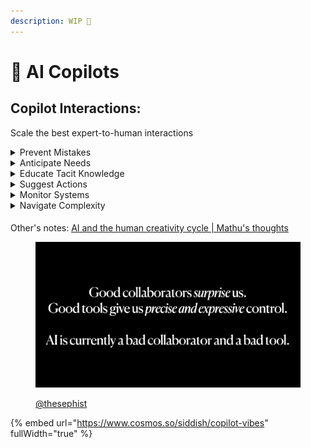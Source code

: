 ```yaml
---
description: WIP 🚧
---
```


# 🌱 AI Copilots

## **Copilot Interactions:**

Scale the best expert-to-human interactions

<details>

<summary>Prevent Mistakes</summary>

from happening, by keeping 1000+ best practices always in mind

![](<../.gitbook/assets/image (3).png>)

"Good Design is unobtrusive.   Products fulfilling a purpose are like tools. They are neither decorative objects nor works of art. Their design should therefore be both neutral and restrained in order to leave room for the user’s self expression."

But we have to violate this rule if an beginner user is trying to do something stupid.



Example for Experiment Designers: These two variants have more than 3 differences, which will make it hard to attribute \[impact], shall I split into 6 variants?

A gtm tool we built to prevent bad forms: [AI Form Roast by WorkHack](https://www.producthunt.com/posts/ai-form-roast-by-workhack)

</details>

<details>

<summary>Anticipate Needs</summary>

"Give me relevant product recommendations I wouldn’t have thought of myself."

"Remind me of things I want to know but might not be keeping track of"

</details>

<details>

<summary>Educate Tacit Knowledge</summary>

thats hard to document or even record

<img src="../.gitbook/assets/image (5).png" alt="" data-size="original">

</details>

<details>

<summary>Suggest Actions</summary>

Unobtrusive corrective suggestions from insights that are slow to arrive at manualy.

_“Don't try to create and analyze at the same time. **They're different processes**.”_

Example for designers: "Here are some example templates you can start with"

![](<../.gitbook/assets/image (6).png>)

</details>

<details>

<summary>Monitor Systems</summary>

So we can sleep while AI is always keeping an eye out and alert

![](<../.gitbook/assets/image (7).png>)

Ex: Sir, a missile is on its way to us, in 20 seconds

</details>

<details>

<summary>Navigate Complexity</summary>

Advanced interfaces and complicated UXes

Example: Chat and edit images, even when you dont know or have vocabulary of editing tools.

![](<../.gitbook/assets/image (8).png>)

</details>

####

Other's notes: [AI and the human creativity cycle | Mathu's thoughts](https://www.mathurah.com/thoughts/ai-creativity-cycle)

<figure><img src="../.gitbook/assets/image (1) (1).png" alt=""><figcaption><p><a href="https://twitter.com/thesephist">@thesephist</a></p></figcaption></figure>



{% embed url="https://www.cosmos.so/siddish/copilot-vibes" fullWidth="true" %}
